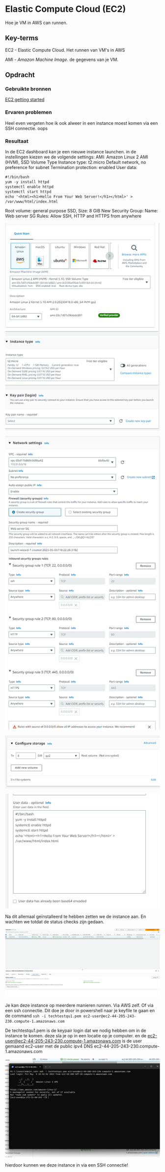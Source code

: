 # Elastic Compute Cloud (EC2)
Hoe je VM in AWS can runnen.

## Key-terms
EC2 - Elastic Compute Cloud. Het runnen van VM's in AWS

AMI - *Amazon Machine Image*. de gegevens van je VM.

## Opdracht
### Gebruikte bronnen
[EC2 getting started](https://docs.aws.amazon.com/AWSEC2/latest/UserGuide/EC2_GetStarted.html?icmpid=docs_ec2_console)


### Ervaren problemen

Heel even vergeten hoe ik ook alweer in een instance moest komen via een SSH connectie. oops

### Resultaat
In de EC2 dashboard kan je een nieuwe instance launchen. in de instellingen kiezen we de volgende settings:
AMI: Amazon Linux 2 AMI (HVM), SSD Volume Type
Instance type: t2.micro
Default network, no preference for subnet
Termination protection: enabled
User data:
```
#!/bin/bash
yum -y install httpd
systemctl enable httpd
systemctl start httpd
echo '<html><h1>Hello From Your Web Server!</h1></html>' >   /var/www/html/index.html
```
Root volume: general purpose SSD, Size: 8 GiB
New Security Group:
Name: Web server SG
Rules: Allow SSH, HTTP and HTTPS from anywhere

![AWS EC2](/00_includes/AWS_EC2_1.png)

![AWS EC2 network](/00_includes/AWS_EC2_Network.png)

![AWS EC2 Storage](/00_includes/AWS_EC2_Storage.png)

![AWS EC2 UserData](/00_includes/AWS_EC2_UserData.png)



Na dit allemaal geïnstalleerd te hebben zetten we de instance aan. En wachten we totdat de status checks zijn gedaan.

![AWS EC2 Status](/00_includes/AWS_EC2_Status.png)

Je kan deze instance op meerdere manieren runnen. Via AWS zelf. Of via een ssh connectie. Dit doe je door in powershell naar je keyfile te gaan en de command 
`ssh -i techtestqu1.pem ec2-user@ec2-44-205-243-230.compute-1.amazonaws.com`

De techtestqu1.pem is de keypair login dat we nodig hebben om in de instance te komen. deze sla je op in een locatie op je computer. en de ec2-user@ec2-44-205-243-230.compute-1.amazonaws.com is de user gemaand ec2-user met de public ipv4 DNS ec2-44-205-243-230.compute-1.amazonaws.com

![AWS EC2 SSH](/00_includes/AWS_EC2_SSH.png)

hierdoor kunnen we deze instance in via een SSH connectie!
